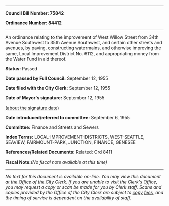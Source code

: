 

********

**Council Bill Number: 75842**
   
**Ordinance Number: 84412**
********

 An ordinance relating to the improvement of West Willow Street from 34th Avenue Southwest to 35th Avenue Southwest, and certain other streets and avenues, by paving, constructing watermains, and otherwise improving the same, Local Improvement District No. 6112, and appropriating money from the Water Fund in aid thereof.

**Status:** Passed
   
**Date passed by Full Council:** September 12, 1955
   
**Date filed with the City Clerk:** September 12, 1955
   
**Date of Mayor's signature:** September 12, 1955
   
[(about the signature date)](/~public/approvaldate.htm)
   
   
   
**Date introduced/referred to committee:** September 6, 1955
   
**Committee:** Finance and Streets and Sewers
   
   
**Index Terms:** LOCAL-IMPROVEMENT-DISTRICTS, WEST-SEATTLE, SEAVIEW, FAIRMOUNT-PARK, JUNCTION, FINANCE, GENESEE

**References/Related Documents:** Related: Ord 8411

**Fiscal Note:**_(No fiscal note available at this time)_
********

_No text for this document is available on-line. You may view this document at [the Office of the City Clerk](http://www.seattle.gov/leg/clerk/contactUs.htm). If you are unable to visit the Clerk's Office, you may request a copy or scan be made for you by Clerk staff. Scans and copies provided by the Office of the City Clerk are subject to [copy fees](http://clerk.seattle.gov/~public/clerkfees.htm), and the timing of service is dependent on the availability of staff._

